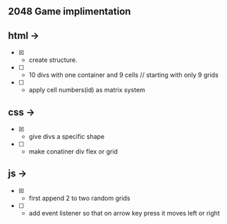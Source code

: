 ## 2048 Game implimentation

## html ->

- [x] - create structure.
- [ ] - 10 divs with one container and 9 cells // starting with only 9 grids
- [ ] - apply cell numbers(id) as matrix system

## css ->

- [X] - give divs a specific shape 
- [ ] - make conatiner div flex or grid

## js ->

- [X]  - first append 2 to two random grids 
- [ ] - add event listener so that on arrow key press it moves left or right
